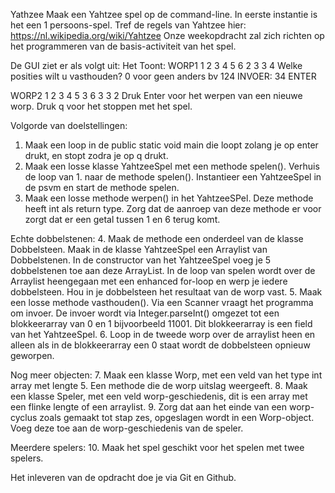 Yathzee
Maak een Yahtzee spel op de command-line.
In eerste instantie is het een 1 persoons-spel.
Tref de regels van Yahtzee hier:
https://nl.wikipedia.org/wiki/Yahtzee
Onze weekopdracht zal zich richten op het programmeren van de basis-activiteit van het spel.

De GUI ziet er als volgt uit:
Het Toont:
WORP1 
1 2 3 4 5
6 2 3 3 4
Welke posities wilt u vasthouden? 0 voor geen anders bv 124
INVOER: 34 ENTER

WORP2
1 2 3 4 5
3 6 3 3 2
Druk Enter voor het werpen van een nieuwe worp. Druk q voor het stoppen met het spel.

Volgorde van doelstellingen:
1. Maak een loop in de public static void main die loopt zolang je op enter drukt, en stopt zodra je op q drukt.
2. Maak een losse klasse YahtzeeSpel met een methode spelen(). Verhuis de loop van 1. naar de methode spelen(). Instantieer een YahtzeeSpel in de psvm en start de methode spelen.
3. Maak een losse methode werpen() in het YahtzeeSPel. Deze methode heeft int als return type. Zorg dat de aanroep van deze methode er voor zorgt dat er een getal tussen 1 en 6 terug komt.

Echte dobbelstenen:
4. Maak de methode een onderdeel van de klasse Dobbelsteen. Maak in de klasse YahtzeeSpel een Arraylist van Dobbelstenen. In de constructor van het YahtzeeSpel voeg je 5 dobbelstenen toe aan deze ArrayList. In de loop van spelen wordt over de Arraylist heengegaan met een enhanced for-loop en werp je iedere dobbelsteen. Hou in je dobbelsteen het resultaat van de worp vast.
5. Maak een losse methode vasthouden(). Via een Scanner vraagt het programma om invoer. De invoer wordt via Integer.parseInt() omgezet tot een blokkeerarray van 0 en 1 bijvoorbeeld 11001. Dit blokkeerarray is een field van het YahtzeeSpel.
6. Loop in de tweede worp over de arraylist heen en alleen als in de blokkeerarray een 0 staat wordt de dobbelsteen opnieuw geworpen. 

Nog meer objecten:
7. Maak een klasse Worp, met een veld van het type int array met lengte 5. Een methode die de worp uitslag weergeeft.
8. Maak een klasse Speler, met een veld worp-geschiedenis, dit is een array met een flinke lengte of een arraylist.
9. Zorg dat aan het einde van een worp-cyclus zoals gemaakt tot stap zes, opgeslagen wordt in een Worp-object. Voeg deze toe aan de worp-geschiedenis van de speler.

Meerdere spelers:
10. Maak het spel geschikt voor het spelen met twee spelers.

Het inleveren van de opdracht doe je via Git en Github.
